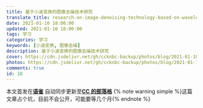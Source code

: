 ```yaml
---
title: 基于小波变换的图像去噪技术研究
translate_title: research-on-image-denoising-technology-based-on-wavelet-transform
date: 2021-01-10 18:00:00
updated: 2021-01-10 18:00:00
tags: 学习
categories: 学习
keywords: [小波变换, 图像去噪]
description: 基于小波变换的图像去噪技术研究
cover: https://cdn.jsdelivr.net/gh/ccknbc-backup/photos/blog/2021-01-18~15-46-57.webp
photos: https://cdn.jsdelivr.net/gh/ccknbc-backup/photos/blog/2021-01-18~15-46-57.webp
comments: true
id: 18
---
```


本文首发在[**语雀**](https://www.yuque.com/ccknbc/blog/18)
自动同步更新至[**CC 的部落格**](https://blog.ccknbc.cc/posts/research-on-image-denoising-technology-based-on-wavelet-transform)
{% note warning simple %}这篇文章占个坑，目前不会公开，可能要等几个月{% endnote %}

